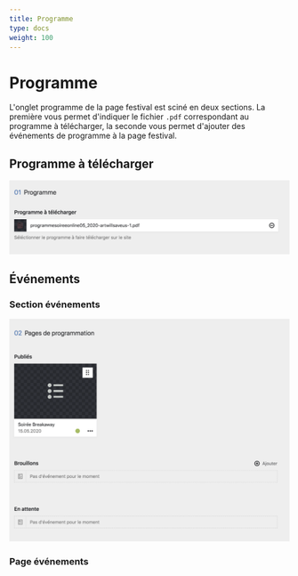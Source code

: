 ```yaml
---
title: Programme
type: docs
weight: 100
---
```


# Programme

L'onglet programme de la page festival est sciné en deux sections. La première vous permet d'indiquer le fichier `.pdf` correspondant au programme à télécharger, la seconde vous permet d'ajouter des événements de programme à la page festival.

## Programme à télécharger

![Champ de tag pour les mots-clefs](telecharger.png)

## Événements

### Section événements

![Champ de tag pour les mots-clefs](evenements.png)

### Page événements
